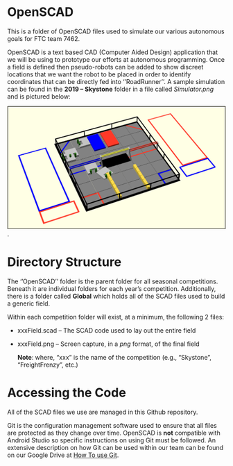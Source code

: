 # OpenSCAD
This is a folder of OpenSCAD files used to simulate our various autonomous goals for FTC team 7462.

OpenSCAD is a text based CAD (Computer Aided Design) application that we will be using to prototype our efforts at autonomous programming. Once a field is defined then pseudo-robots can be added to show discreet locations that we want the robot to be placed in order to identify coordinates that can be directly fed into ‘’RoadRunner’’.  A sample simulation can be found in the **2019 – Skystone** folder in a file called *Simulator.png* and is pictured below:

 ![](https://github.com/FIRST-4030/OpenSCAD/blob/main/2019%20-%20Skystone/Simulator.png).

# Directory Structure

The ‘’OpenSCAD’’ folder is the parent folder for all seasonal competitions. Beneath it are individual folders for each year’s competition. Additionally, there is a folder called **Global** which holds all of the SCAD files used to build a generic field.

Within each competition folder will exist, at a minimum, the following 2 files:
* xxxField.scad – The SCAD code used to lay out the entire field
* xxxField.png – Screen capture, in a *png* format, of the final field

	**Note**: where, “xxx” is the name of the competition (e.g., “Skystone”, “FreightFrenzy”, etc.)

# Accessing the Code

All of the SCAD files we use are managed in this Github repository. 

Git is the configuration management software used to ensure that all files are protected as they change over time. OpenSCAD is **not** compatible with Android Studio so specific instructions on using Git must be followed. An extensive description on how Git can be used within our team can be found on our Google Drive at [How To use Git]( https://drive.google.com/file/d/1Ci7hOdEGSX_p0ja9RH9DupoqMC6KAjk8/view?usp=share_link).

